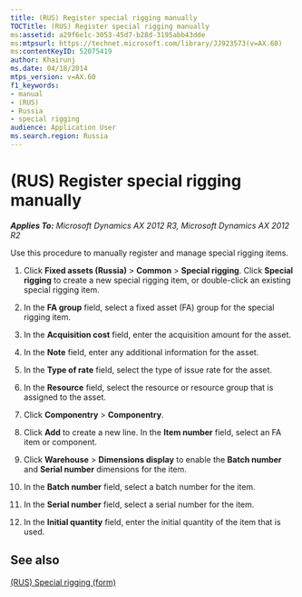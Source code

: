 ```yaml
---
title: (RUS) Register special rigging manually
TOCTitle: (RUS) Register special rigging manually
ms:assetid: a29f6e1c-3053-45d7-b28d-3195abb43dde
ms:mtpsurl: https://technet.microsoft.com/library/JJ923573(v=AX.60)
ms:contentKeyID: 52075419
author: Khairunj
ms.date: 04/18/2014
mtps_version: v=AX.60
f1_keywords:
- manual
- (RUS)
- Russia
- special rigging
audience: Application User
ms.search.region: Russia
---
```


# (RUS) Register special rigging manually 


_**Applies To:** Microsoft Dynamics AX 2012 R3, Microsoft Dynamics AX 2012 R2_

Use this procedure to manually register and manage special rigging items.

1.  Click **Fixed assets (Russia)** \> **Common** \> **Special rigging**. Click **Special rigging** to create a new special rigging item, or double-click an existing special rigging item.

2.  In the **FA group** field, select a fixed asset (FA) group for the special rigging item.

3.  In the **Acquisition cost** field, enter the acquisition amount for the asset.

4.  In the **Note** field, enter any additional information for the asset.

5.  In the **Type of rate** field, select the type of issue rate for the asset.

6.  In the **Resource** field, select the resource or resource group that is assigned to the asset.

7.  Click **Componentry** \> **Componentry**.

8.  Click **Add** to create a new line. In the **Item number** field, select an FA item or component.

9.  Click **Warehouse** \> **Dimensions display** to enable the **Batch number** and **Serial number** dimensions for the item.

10. In the **Batch number** field, select a batch number for the item.

11. In the **Serial number** field, select a serial number for the item.

12. In the **Initial quantity** field, enter the initial quantity of the item that is used.

## See also

[(RUS) Special rigging (form)](https://technet.microsoft.com/library/jj923264\(v=ax.60\))

  


